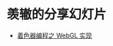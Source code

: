 # 羡辙的分享幻灯片

- [着色器编程之 WebGL 实现](http://zhangwenli.com/slides/2015/08/25/introduction-to-webgl-shader)
